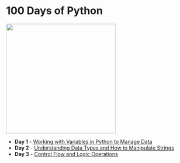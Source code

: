 # 100 Days of Python


<img src="https://itsourcecode.com/wp-content/uploads/2022/06/Python-Tutorial-for-Beginners-Learn-Python-Programming-2022.png" style="height:300px;">


- <b>Day 1</b> - [Working with Variables in Python to Manage Data](https://dhanukaperera.github.io/100-days-python/day-01/notes)
- <b>Day 2</b> - [Understanding Data Types and How to Manipulate Strings](https://dhanukaperera.github.io/100-days-python/day-02/notes)
- <b>Day 3</b> - [Control Flow and Logic Operations](https://dhanukaperera.github.io/100-days-python/day-03/notes)


